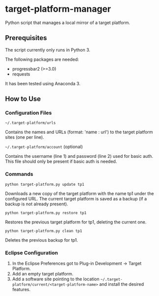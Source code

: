 # target-platform-manager
Python script that manages a local mirror of a target platform.


## Prerequisites
The script currently only runs in Python 3.

The following packages are needed:
- progressbar2 (>=3.0)
- requests

It has been tested using Anaconda 3.

## How to Use

### Configuration Files

`~/.target-platform/urls`

Contains the names and URLs (format: 'name : url') to the target platform sites (one per line).

`~/.target-platform/account` (optional)

Contains the username (line 1) and password (line 2) used for basic auth. This file should only be present if basic auth is needed.

### Commands

`python target-platform.py update tp1`

Downloads a new copy of the target platform with the name tp1 under the configured URL. The current target platform is saved as a backup (if a backup is not already present).

`python target-platform.py restore tp1`

Restores the previous target platform for tp1, deleting the current one.

`python target-platform.py clean tp1`

Deletes the previous backup for tp1.

### Eclipse Configuration

1. In the Eclipse Preferences got to Plug-in Development → Target Platform.
2. Add an empty target platform.
3. Add a software site pointing to the location `~/.target-platform/current/<target-platform-name>` and install the desired features.
